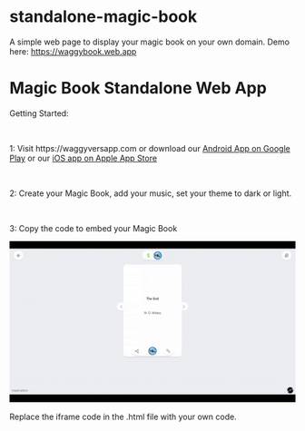 # standalone-magic-book
A simple web page to display your magic book on your own domain. Demo here: https://waggybook.web.app
<h1>Magic Book Standalone Web App</h1>
<p>Getting Started:</p>
<br>
<p>1: Visit https://waggyversapp.com or download our <a href="https://play.google.com/store/apps/details?id=com.waggyverse.app">Android App on Google Play</a> or our <a href="https://apps.apple.com/us/app/waggyverse/id6444077414">iOS app on Apple App Store</a></p>
<br>
<p>2: Create your Magic Book, add your music, set your theme to dark or light.</p>
<br>
<p>3: Copy the code to embed your Magic Book</P>
<img src="ezgif.com-gif-maker.gif"</>
<br>
<p>Replace the iframe code in the .html file with your own code.</p>
